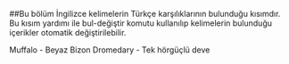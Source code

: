 ##Bu bölüm İngilizce kelimelerin Türkçe karşılıklarının bulunduğu kısımdır. Bu kısım yardımı ile bul-değiştir komutu kullanılıp kelimelerin bulunduğu içerikler otomatik değiştirilebilir.

Muffalo - Beyaz Bizon
Dromedary - Tek hörgüçlü deve

